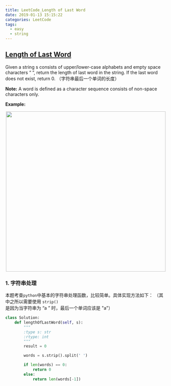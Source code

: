 ```yaml
---
title: LeetCode_Length of Last Word
date: 2019-01-13 15:15:22
categories: LeetCode
tags: 
  - easy
  - string
---
```


## [Length of Last Word](https://leetcode.com/problems/length-of-last-word/)

Given a string s consists of upper/lower-case alphabets and empty space characters “ ”, return the length of last word in the string. If the last word does not exist, return 0.
（字符串最后一个单词的长度）

<!--more-->

**Note:**
A word is defined as a character sequence consists of non-space characters only.

**Example:**
<div align=center>
	<img src="/images/leetcode_58.png" width = "500" align=center/>
</div>


### 1. 字符串处理
本题考查`python`中基本的字符串处理函数，比较简单。具体实现方法如下：
（其中之所以需要使用 `strip()` 是因为当字符串为 “a ” 时，最后一个单词应该是 "a"）

```python
class Solution:
    def lengthOfLastWord(self, s):
        """
        :type s: str
        :rtype: int
        """
        result = 0

        words = s.strip().split(' ')

        if len(words) == 0:
	        return 0
        else:
	        return len(words[-1])
```